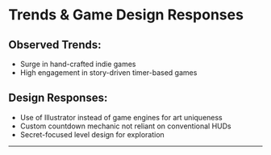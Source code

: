 # Trends & Game Design Responses

## Observed Trends:
- Surge in hand-crafted indie games
- High engagement in story-driven timer-based games

## Design Responses:
- Use of Illustrator instead of game engines for art uniqueness
- Custom countdown mechanic not reliant on conventional HUDs
- Secret-focused level design for exploration

---